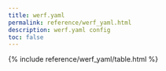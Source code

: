 ```yaml
---
title: werf.yaml
permalink: reference/werf_yaml.html
description: werf.yaml config
toc: false
---
```


{% include reference/werf_yaml/table.html %}
